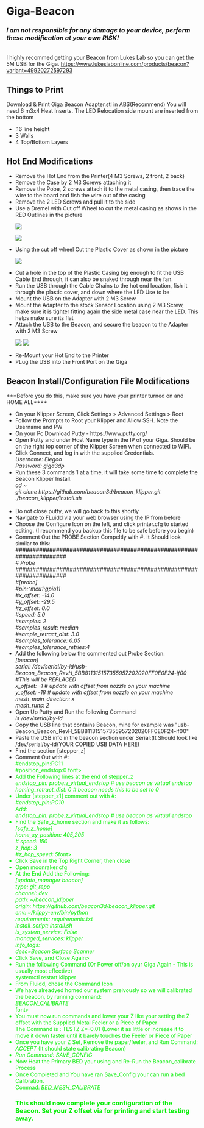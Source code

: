 # Giga-Beacon
 <i><H3>I am not responsible for any damage to your device, perform these modification at your own RISK!</H3></i>
<br />I highly recommed getting your Beacon from Lukes Lab so you can get the 5M USB for the Giga. 
https://www.lukeslabonline.com/products/beacon?variant=49920272597293

<h2>Things to Print</h2>
Download & Print Giga Beacon Adapter.stl in ABS(Recommend)
You will need 6 m3x4 Heat Inserts. The LED Relocation side mount are inserted from the bottom
<ul>
<li>.16 line height</li>
<li>3 Walls</li>
<li>4 Top/Bottom Layers</li>
</ul>

<h2>Hot End Modifications</h2>
<ul>
<li>Remove the Hot End from the Printer(4 M3 Screws, 2 front, 2 back)</li>
<li>Remove the Case by 2 M3 Screws attaching it</li>
<li>Remove the Pobe, 2 screws attach it to the metal casing, then trace the wire to the board and fish the wire out of the casing</li>
 <li>Remove the 2 LED Screws and pull it to the side</li>
 <li>Use a Dremel with Cut off Wheel to cut the metal casing as shows in the RED Outlines in the picture <p><img src ="https://github.com/jranger615/Giga-Beacon/blob/main/photos/Hot-End%20Modification.jpg?raw=true"/></p>
 <p><img src ="https://github.com/jranger615/Giga-Beacon/blob/main/photos/Hot%20End%20Mod%20Completed.jpg?raw=true"/></p></li>
 <li>Using the cut off wheel Cut the Plastic Cover as shown in the picture
 <p><img src ="https://github.com/jranger615/Giga-Beacon/blob/main/photos/Plastic%20Cover%20Mod.jpg?raw=true"/></p></li>
 <li>Cut a hole in the top of the Plastic Casing big enough to fit the USB Cable End through, it can also be snaked through near the fan.</li>
 <li>Run the USB through the Cable Chains to the hot end location, fish it through the plastic cover, and down where the LED Use to be</li>
 <li>Mount the USB on the Adapter with 2 M3 Screw</li>
 <li>Mount the Adapter to the stock Sensor Location using 2 M3 Screw, make sure it is tighter fitting again the side metal case near the LED. This helps make sure its flat</li>
 <Li>Attach the USB to the Beacon, and secure the beacon to the Adapter with 2 M3 Screw
  <p><img src ="https://github.com/jranger615/Giga-Beacon/blob/main/photos/Beacon-Mounted.jpg?raw=true"/>
 <img src ="https://github.com/jranger615/Giga-Beacon/blob/main/photos/Beacon%20Mounted-Front.jpg?raw=true"/></p>
 </Li>
 <li>Re-Mount your Hot End to the Printer</li>
 <li> PLug the USB into the Front Port on the Giga</li>
</ul>
 
<h2>Beacon Install/Configuration File Modifications</h2>
***Before you do this, make sure you have your printer turned on and HOME ALL****
<ul>
<li>On your Klipper Screen, Click Settings > Advanced Settings > Root</li>
<li>Follow the Prompts to Root your Klipper and Allow SSH. Note the Username and PW</li>
<li>On your Pc Download Putty - https://www.putty.org/ </li>
<li>Open Putty and under Host Name type in the IP of your Giga. Should be on the right top corner of the Klipper Screen when connected to WIFI.</li>
<li>Click Connect, and log in with the supplied Credentials.   
<i><br />Username: Elegoo
<br />Password: giga3dp</li></i>
<li>Run these 3 commands 1 at a time, it will take some time to complete the Beacon Klipper Install.
 <i><br />cd ~
<br />git clone https://github.com/beacon3d/beacon_klipper.git
<br />./beacon_klipper/install.sh</li>
<br /></i>
 <li>Do not close putty, we will go back to this shortly</li>
<li>Navigate to FLuidd via your web browser using the IP from before</li>
<li>Choose the Configure Icon on the left, and click printer.cfg to started editing. (I recommend you backup this file to be safe before you begin)</li>
 <li> Comment Out the PROBE Section Compeltly with #. It Should look similar to this:
 <i><br /> #####################################################################
<br /># 	Probe
<br /> #####################################################################
<br />#[probe]
<br />#pin:^mcu1:gpio11
<br />#x_offset: -14.0
<br />#y_offset: -29.5
<br />#z_offset: 0.0
<br />#speed: 5.0
<br />#samples: 2
<br />#samples_result: median
<br />#sample_retract_dist: 3.0
<br />#samples_tolerance: 0.05
<br />#samples_tolerance_retries:4</li></i> 
<li>Add the following below the commented out Probe Section:
 <i><br />[beacon]
<br />serial: /dev/serial/by-id/usb-Beacon_Beacon_RevH_5BB811315157355957202020FF0E0F24-if00 #This will be REPLACED
<br />x_offset: -1 # update with offset from nozzle on your machine
<br />y_offset: -18 # update with offset from nozzle on your machine
<br />mesh_main_direction: x
<br />mesh_runs: 2</i>
<li>Open Up Putty and Run the following Command
 <i><br />ls /dev/serial/by-id</li></i>
 
<li>Copy the USB line that contains Beacon, mine for example was "usb-Beacon_Beacon_RevH_5BB811315157355957202020FF0E0F24-if00"</li>
<li>Paste the USB info in the beacon section under Serial:(It Should look like /dev/serial/by-id/YOUR COPIED USB DATA HERE)</li>
<li>Find the section [stepper_z]</li>
<li>Comment Out with #:
 <font color=”red″><br />#endstop_pin:PC11
<br />#position_endstop:0 </i>font>
<li>Add the Following lines at the end of stepper_z
 <i><br />endstop_pin: probe:z_virtual_endstop # use beacon as virtual endstop
<br />homing_retract_dist: 0 # beacon needs this to be set to 0</i>  </li>
 <li>Under [stepper_z1] comment out with #:
 <i><br /> #endstop_pin:PC10
 <br />Add:
 <br />endstop_pin: probe:z_virtual_endstop # use beacon as virtual endstop</i></li>
 <li>Find the Safe_z_home section and make it as follows:
  <i><br />  [safe_z_home]
 <br /> home_xy_position: 405,205
 <br /> # speed: 150
 <br />  z_hop: 3          
 <br /> #z_hop_speed: 5</i>font></li>
 <li> Click Save in the Top Right Corner, then close</li>
 <li>Open moonraker.cfg</li>
 <li>At the End Add the Following:
 <i><br />[update_manager beacon]
<br />type: git_repo
<br />channel: dev
<br />path: ~/beacon_klipper
<br />origin: https://github.com/beacon3d/beacon_klipper.git
<br />env: ~/klippy-env/bin/python
<br />requirements: requirements.txt
<br />install_script: install.sh
<br />is_system_service: False
<br />managed_services: klipper
<br />info_tags:
<br />desc=Beacon Surface Scanner</i> </li>
<li> Click Save, and Close Again></li>
<Li>Run the following Command (Or Power off/on oyur Giga Again - This is usually most effective)
<br /> systemctl restart klipper</Li> 
 <li>From Fluidd, chose the Command Icon</li>
 <li> We have alreadyed homed our system preivously so we will calibrated the beacon, by running command:
  <i><br /> BEACON_CALIBRATE</li></i>font>
 <li>You must now run commands and lower your Z like your setting the Z offset with the Supplied Metal Feeler or a Piece of Paper
 <br /> The Command is : TESTZ Z=-0.01  (Lower it as little or increase it to move it down faster until it barely touches the Feeler or Piece  of Paper
 <li>Once you have your Z Set, Remove the paper/feeler, and Run Command:  <i>ACCEPT</i> (It should state calibrating Beacon)</li>
 <li> <i>Run Command: SAVE_CONFIG</i></li>
 <Li>Now Heat the Primary BED your using and Re-Run the Beacon_calibrate Process</Li>
 <li> Once Completed and You have ran Save_Config your can run a bed Calibration.
 <br /> Commad:  <i>BED_MESH_CALIBRATE</i> </li>
 </li>
 <h3> This should now complete your configuration of the Beacon. Set your Z offset via for printing and start testing away.</H3>
</ul>

